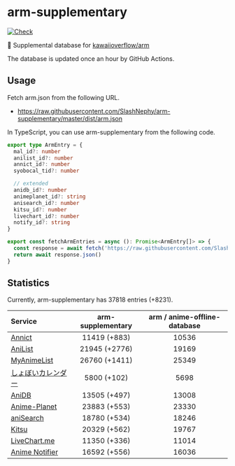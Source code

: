 # arm-supplementary

[![Check](https://github.com/SlashNephy/arm-supplementary/actions/workflows/check-node.yml/badge.svg)](https://github.com/SlashNephy/arm-supplementary/actions/workflows/check-node.yml)

💊 Supplemental database for [kawaiioverflow/arm](https://github.com/kawaiioverflow/arm)

The database is updated once an hour by GitHub Actions.

## Usage

Fetch arm.json from the following URL.

- https://raw.githubusercontent.com/SlashNephy/arm-supplementary/master/dist/arm.json

In TypeScript, you can use arm-supplementary from the following code.

```TypeScript
export type ArmEntry = {
  mal_id?: number
  anilist_id?: number
  annict_id?: number
  syobocal_tid?: number

  // extended
  anidb_id?: number
  animeplanet_id?: string
  anisearch_id?: number
  kitsu_id?: number
  livechart_id?: number
  notify_id?: string
}

export const fetchArmEntries = async (): Promise<ArmEntry[]> => {
  const response = await fetch('https://raw.githubusercontent.com/SlashNephy/arm-supplementary/master/dist/arm.json')
  return await response.json()
}
```

## Statistics

Currently, arm-supplementary has 37818 entries (+8231).

| Service                                     | arm-supplementary | arm / anime-offline-database |
| :------------------------------------------ | :---------------: | :--------------------------: |
| [Annict](https://annict.com)                |   11419 (+883)    |            10536             |
| [AniList](https://anilist.co)               |   21945 (+2776)   |            19169             |
| [MyAnimeList](https://myanimelist.net)      |   26760 (+1411)   |            25349             |
| [しょぼいカレンダー](https://cal.syoboi.jp) |    5800 (+102)    |             5698             |
| [AniDB](https://anidb.net)                  |   13505 (+497)    |            13008             |
| [Anime-Planet](https://anime-planet.com)    |   23883 (+553)    |            23330             |
| [aniSearch](https://anisearch.com)          |   18780 (+534)    |            18246             |
| [Kitsu](https://kitsu.io)                   |   20329 (+562)    |            19767             |
| [LiveChart.me](https://livechart.me)        |   11350 (+336)    |            11014             |
| [Anime Notifier](https://notify.moe)        |   16592 (+556)    |            16036             |
